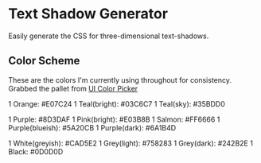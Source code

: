# Text Shadow Generator

Easily generate the CSS for three-dimensional text-shadows.

## Color Scheme

These are the colors I'm currently using throughout for consistency. Grabbed the pallet from [UI Color Picker](https://uicolorpicker.com/)

1 Orange: #E07C24
1 Teal(bright): #03C6C7
1 Teal(sky): #35BDD0

1 Purple: #8D3DAF
1 Pink(bright): #E03B8B
1 Salmon: #FF6666
1 Purple(blueish): #5A20CB
1 Purple(dark): #6A1B4D

1 White(greyish): #CAD5E2
1 Grey(light): #758283
1 Grey(dark): #242B2E
1 Black: #0D0D0D
